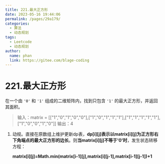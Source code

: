 ```yaml
---
title: 221.最大正方形
date: 2023-05-16 19:44:06
permalink: /pages/29a179/
categories:
  - 算法
  - 动态规划
tags:
  - Leetcode
  - 动态规划
author: 
  name: phan
  link: https://gitee.com/blage-coding
---
```

# 221.最大正方形

在一个由 `'0'` 和 `'1'` 组成的二维矩阵内，找到只包含 `'1'` 的最大正方形，并返回其面积。

> 输入：matrix = [["1","0","1","0","0"],["1","0","1","1","1"],["1","1","1","1","1"],["1","0","0","1","0"]]
> 输出：4

1. 动规。直接在原数组上维护更新dp表，**dp[i\][j\]表示以matrix[i\][j\]为正方形右下角端点的最大正方形的边长**。则**当matrix[i\][j]不等于'0'时**，发生状态转移方程：

   **matrix[i\][j\]=Math.min(matrix[i-1\][j\],matrix[i\][j-1\],matrix[i-1\][j-1\])+1**